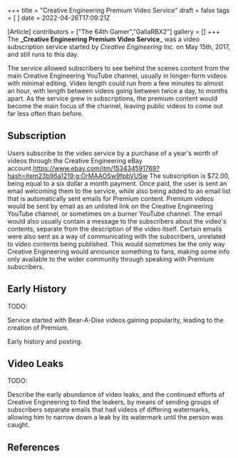 +++
title = "Creative Engineering Premium Video Service"
draft = false
tags = [ ]
date = 2022-04-26T17:09:21Z

[Article]
contributors = ["The 64th Gamer","GallaRBX2"]
gallery = []
+++
The **_Creative Engineering Premium Video Service**_ was a video subscription service started by _Creative Engineering Inc._ on May 15th, 2017, and still runs to this day.

The service allowed subscribers to see behind the scenes content from the main Creative Engineering YouTube channel, usually in longer-form videos with minimal editing. Video length could run from a few minutes to almost an hour, with length between videos going between twice a day, to months apart. As the service grew in subscriptions, the premium content would become the main focus of the channel, leaving public videos to come out far less often than before.

## Subscription ##
Users subscribe to the video service by a purchase of a year's worth of videos through the Creative Engineering eBay account.<ref>https://www.ebay.com/itm/153434591769?hash=item23b96a1219:g:OrMAAOSw9fpbVUSw</ref> The subscription is $72.00, being equal to a six dollar a month payment. Once paid, the user is sent an email welcoming them to the service, while also being added to an email list that is automatically sent emails for Premium content. Premium videos would be sent by email as an unlisted link on the Creative Engineering YouTube channel, or sometimes on a burner YouTube channel. The email would also usually contain a message to the subscribers about the video's contents, separate from the description of the video itself. Certain emails were also sent as a way of communicating with the subscribers, unrelated to video contents being published. This would sometimes be the only way Creative Engineering would announce something to fans, making some info only available to the wider community through speaking with Premium subscribers.

## Early History ##
TODO:

Service started with Bear-A-Dise videos gaining popularity, leading to the creation of Premium.

Early history and posting.

## Video Leaks ##
TODO:

Describe the early abundance of video leaks, and the continued efforts of Creative Engineering to find the leakers, by means of sending groups of subscribers separate emails that had videos of differing watermarks, allowing him to narrow down a leak by its watermark until the person was caught.

## References ##